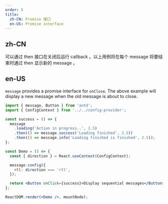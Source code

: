 ```yaml
---
order: 5
title:
  zh-CN: Promise 接口
  en-US: Promise interface
---
```


## zh-CN

可以通过 then 接口在关闭后运行 callback 。以上用例将在每个 message 将要结束时通过 then 显示新的 message 。

## en-US

`message` provides a promise interface for `onClose`. The above example will display a new message when the old message is about to close.

```jsx
import { message, Button } from 'antd';
import { ConfigContext } from '../../config-provider';

const success = () => {
  message
    .loading('Action in progress..', 2.5)
    .then(() => message.success('Loading finished', 2.5))
    .then(() => message.info('Loading finished is finished', 2.5));
};

const Demo = () => {
  const { direction } = React.useContext(ConfigContext);

  message.config({
    rtl: direction === 'rtl',
  });

  return <Button onClick={success}>Display sequential messages</Button>;
};

ReactDOM.render(<Demo />, mountNode);
```
